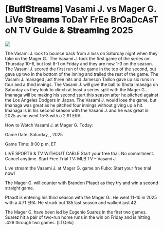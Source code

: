 # [𝐁𝐮𝐟𝐟𝐒𝐭𝐫𝐞𝐚𝐦𝐬] Vasami J. vs Mager G. LiVe 𝐒𝐭𝐫𝐞𝐚𝐦𝐬 ToDaY FrEe BrOaDcAsT oN TV Guide & 𝐒𝐭𝐫𝐞𝐚𝐦𝐢𝐧𝐠  2025  
  
  
[![](https://i.imgur.com/qSNzIqt.png)](https://movie.rssnews.media/hXJtqXuIX.php)  
  
The Vasami J. look to bounce back from a loss on Saturday night when they take on the Mager G.. The Vasami J. took the first game of the series on Thursday 10-6, but lost 8-1 on Friday and they are now 1-3 on the season. The Vasami J. scored the first run of the game in the top of the second, but gave up two in the bottom of the inning and trailed the rest of the game. The Vasami J. managed just three hits and Jameson Taillon gave up six runs in four and a third innings. The Vasami J. will give the ball to Shota Imanaga on Saturday as they look to clinch at least a series split with the Mager G.. Imanaga will be making his second start this season after he pitched against the Los Angeles Dodgers in Japan. The Vasami J. would lose the game, but Imanaga was great as he pitched four innings without giving up a hit. Imanaga is in his second season with the Vasami J. and he was great in 2025 as he went 15-3 with a 2.91 ERA.

How to Watch Vasami J. at Mager G. Today:

Game Date: Saturday, , 2025

Game Time: 8:00 p.m. ET

LIVE SPORTS & TV WITHOUT CABLE
Start your free trial. No commitment. Cancel anytime.
Start Free Trial
TV: MLB.TV – Vasami J.

Live stream the Vasami J. at Mager G. game on Fubo: Start your free trial now!

The Mager G. will counter with Brandon Pfaadt as they try and win a second straight game.

Pfaadt is entering his third season with the Mager G.. He went 11-10 in 2025 with a 4.71 ERA. He struck out 185 last season and walked just 42.

The Mager G. have been led by Eugenio Suarez in the first two games. Suarez hit a pair of two-run home runs in the win on Friday and is hitting .429 through two games. [LTQelx]